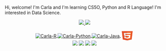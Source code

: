 Hi, welcome!
I'm Carla and I'm learning CS5O, Python and R Language! I'm interested in Data Science.

<div align="center">
  <a href="https://github.com/carlaleticia">
  <img height="180em" src="https://github-readme-stats.vercel.app/api/top-langs/?username=carlaleticia&show_icons=true&t&layout=compact&langs_count=7&theme=dracula"&include_all_commits=true&count_private=true">
  <img height="150em" src="https://github-readme-stats.vercel.app/api/top-langs/?username=carlaleticia&layout=compact&langs_count=7&theme=dracula"/>
</div>
<div align="center">
  <div style="display: inline_block"><br>
  <img align="center" alt="Carla-R" height="40" width="40" img src="https://cdn.jsdelivr.net/gh/devicons/devicon/icons/r/r-original.svg">
   <img align="center" alt="Carla-Python" height="30" width="40" <img src="https://cdn.jsdelivr.net/gh/devicons/devicon/icons/python/python-original.svg">
  <img align="center" alt="Carla-Java" height="30" width="40" img src=https://cdn.jsdelivr.net/gh/devicons/devicon/icons/java/java-original.svg>
    <img align="center" alt="Carla-HTML" height="30" width="40" src="https://raw.githubusercontent.com/devicons/devicon/master/icons/html5/html5-original.svg"/>
</div>
<div align="center">
  <a href="https://www.instagram.com/carlets94/" target="_blank"><img src="https://img.shields.io/badge/-Instagram-%23E4405F?style=for-the-badge&logo=instagram&logoColor=white" target="_blank"></a>
 <a href="https://discord.com/channels/@carlets#9550" target="_blank"><img src="https://img.shields.io/badge/Discord-7289DA?style=for-the-badge&logo=discord&logoColor=" target="_blank"></a> 
  <a href = "mailto:carlaleticia.gf@gmail.com"><img src="https://img.shields.io/badge/-Gmail-%23333?style=for-the-badge&logo=gmail&logoColor=" target="_blank"></a>
  <a href="https://www.linkedin.com/in/carlaleticia" target="_blank"><img src="https://img.shields.io/badge/-LinkedIn-%230077B5?style=for-the-badge&logo=linkedin&logoColor=" target="_blank"></a> 

</div>
</div>
<!---
carlaleticia/carlaleticia is a ✨ special ✨ repository because its `README.md` (this file) appears on your GitHub profile.
You can click the Preview link to take a look at your changes.
--->
